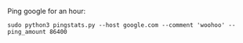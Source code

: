 Ping google for an hour:

    sudo python3 pingstats.py --host google.com --comment 'woohoo' --ping_amount 86400